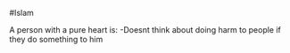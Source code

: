 #Islam 

A person with a pure heart is:
	-Doesnt think about doing harm to people if they do something to him
